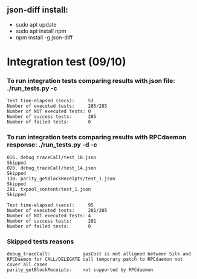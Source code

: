json-diff install:
------------------
- sudo apt update
- sudo apt install npm
- npm install -g json-diff


# Integration test (09/10)

### To run integration tests comparing results with json file: ./run_tests.py -c

```
Test time-elapsed (secs):     53
Number of executed tests:     285/285
Number of NOT executed tests: 0
Number of success tests:      285
Number of failed tests:       0
```


### To run integration tests comparing results with RPCdaemon response: ./run_tests.py -d -c
```
016. debug_traceCall/test_10.json                                 Skipped
020. debug_traceCall/test_14.json                                 Skipped
130. parity_getBlockReceipts/test_1.json                          Skipped
281. txpool_content/test_1.json                                   Skipped
                                                                                    
Test time-elapsed (secs):     95
Number of executed tests:     281/285
Number of NOT executed tests: 4
Number of success tests:      281
Number of failed tests:       0

```

### Skipped tests reasons
```
debug_traceCall:            gasCost is not alligned between Silk and RPCDaemon for CALL/DELEGATE call temporary patch to RPCdaemon not cover all cases
parity_getBlockReceipts:    not supported by RPCdaemon

```
